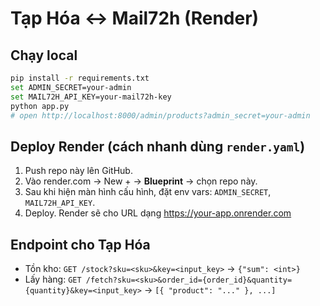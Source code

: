# Tạp Hóa ↔ Mail72h (Render)

## Chạy local
```bash
pip install -r requirements.txt
set ADMIN_SECRET=your-admin
set MAIL72H_API_KEY=your-mail72h-key
python app.py
# open http://localhost:8000/admin/products?admin_secret=your-admin
```

## Deploy Render (cách nhanh dùng `render.yaml`)
1. Push repo này lên GitHub.
2. Vào render.com → New + → **Blueprint** → chọn repo này.
3. Sau khi hiện màn hình cấu hình, đặt env vars: `ADMIN_SECRET`, `MAIL72H_API_KEY`.
4. Deploy. Render sẽ cho URL dạng https://your-app.onrender.com

## Endpoint cho Tạp Hóa
- Tồn kho: `GET /stock?sku=<sku>&key=<input_key>` → `{"sum": <int>}`
- Lấy hàng: `GET /fetch?sku=<sku>&order_id={order_id}&quantity={quantity}&key=<input_key>` → `[{ "product": "..." }, ...]`